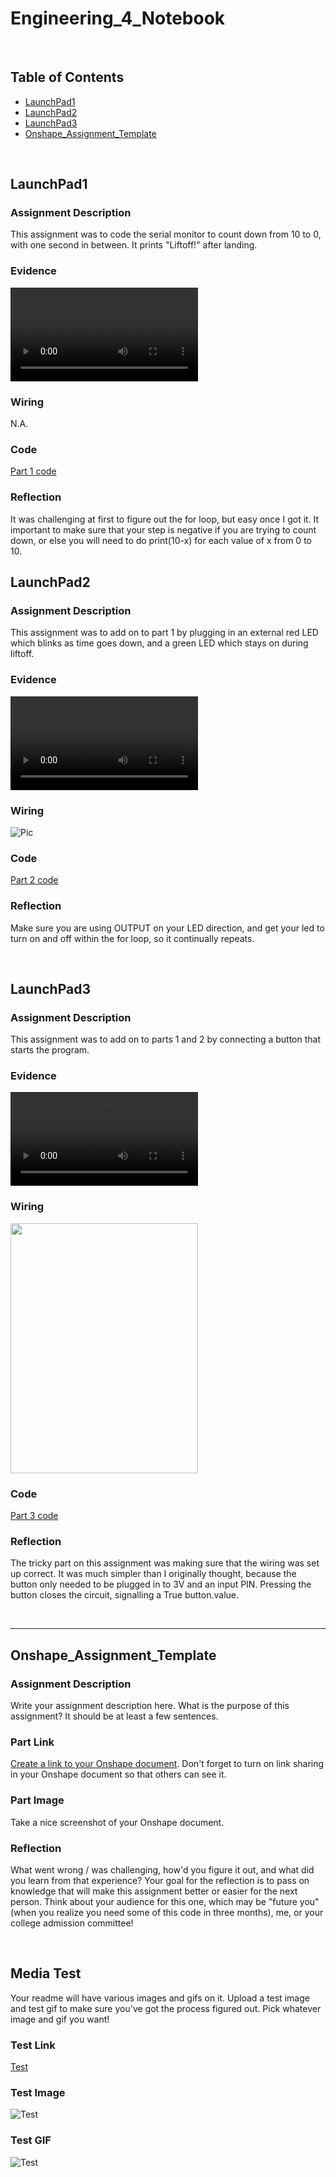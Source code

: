 # Engineering_4_Notebook

&nbsp;

## Table of Contents
* [LaunchPad1](#LaunchPad1)
* [LaunchPad2](#LaunchPad2)
* [LaunchPad3](#LaunchPad3)
* [Onshape_Assignment_Template](#onshape_assignment_template)

&nbsp;

## LaunchPad1

### Assignment Description

This assignment was to code the serial monitor to count down from 10 to 0, with one second in between. It prints "Liftoff!" after landing.

### Evidence 

![Video](images/Astronaut_pt1.mp4) 

### Wiring

N.A.

### Code
[Part 1 code](https://github.com/afriedm49/Engineering4_Notebook/blob/main/raspberry-pi/Astronaut1.py)

### Reflection

It was challenging at first to figure out the for loop, but easy once I got it. It important to make sure that your step is negative if you are trying to count down, or else you will need to do print(10-x) for each value of x from 0 to 10.
&nbsp;

## LaunchPad2

### Assignment Description

This assignment was to add on to part 1 by plugging in an external red LED which blinks as time goes down, and a green LED which stays on during liftoff.

### Evidence 

![Video](images/Astronaut2.mp4) 

### Wiring

![Pic](images/Astronaut2.png) 

### Code
[Part 2 code](https://github.com/afriedm49/Engineering4_Notebook/blob/main/raspberry-pi/Astronaut2.py)

### Reflection

Make sure you are using OUTPUT on your LED direction, and get your led to turn on and off within the for loop, so it continually repeats.

&nbsp;

## LaunchPad3

### Assignment Description

This assignment was to add on to parts 1 and 2 by connecting a button that starts the program.

### Evidence 

![Video](images/Astronaut3.mp4) 

### Wiring

<img src="images/Astronaut3.jpg" width="300" height="400" /> 

### Code
[Part 3 code](https://github.com/afriedm49/Engineering4_Notebook/blob/main/raspberry-pi/Astronaut3.py)

### Reflection

The tricky part on this assignment was making sure that the wiring was set up correct. It was much simpler than I originally thought, because the button only needed to be plugged in to 3V and an input PIN. Pressing the button closes the circuit, signalling a True button.value.

&nbsp;

-----------------------------------------------------------------------------------------------------------------------------------------------------------------------
## Onshape_Assignment_Template

### Assignment Description

Write your assignment description here. What is the purpose of this assignment? It should be at least a few sentences.

### Part Link 

[Create a link to your Onshape document](https://cvilleschools.onshape.com/documents/003e413cee57f7ccccaa15c2/w/ea71050bb283bf3bf088c96c/e/c85ae532263d3b551e1795d0?renderMode=0&uiState=62d9b9d7883c4f335ec42021). Don't forget to turn on link sharing in your Onshape document so that others can see it. 

### Part Image

Take a nice screenshot of your Onshape document. 

### Reflection

What went wrong / was challenging, how'd you figure it out, and what did you learn from that experience? Your goal for the reflection is to pass on knowledge that will make this assignment better or easier for the next person. Think about your audience for this one, which may be "future you" (when you realize you need some of this code in three months), me, or your college admission committee!

&nbsp;

## Media Test

Your readme will have various images and gifs on it. Upload a test image and test gif to make sure you've got the process figured out. Pick whatever image and gif you want!

### Test Link
  [Test](raspberry-pi/test.py)      

### Test Image
  ![Test](images/raspberry.jfif) 
### Test GIF
  ![Test](images/Gatsbymeme.gif) 
